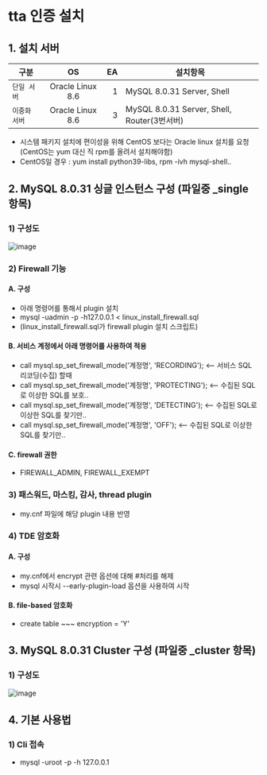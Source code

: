 # tta 인증 설치
## 1. 설치 서버
| 구분 | OS | EA | 설치항목 |
|---|:---:|---:|---|
| `단일 서버` | Oracle Linux 8.6 | 1 | MySQL 8.0.31 Server, Shell |
| `이중화 서버` | Oracle Linux 8.6 | 3 | MySQL 8.0.31 Server, Shell, Router(3번서버) |
- 시스템 패키지 설치에 편이성을 위해 CentOS 보다는 Oracle linux 설치를 요청 (CentOS는 yum 대신 직 rpm를 올려서 설치해야함)
- CentOS일 경우 : yum install python39-libs, rpm -ivh mysql-shell..


## 2. MySQL 8.0.31 싱글 인스턴스 구성 (파일중 _single 항목)
### 1) 구성도
![image](https://user-images.githubusercontent.com/8789421/210689191-4d3fc35b-cff2-44da-801a-3aec88777556.png)

### 2) Firewall 기능
#### A. 구성
   - 아래 명령어를 통해서 plugin 설치 
   - mysql -uadmin -p -h127.0.0.1 < linux_install_firewall.sql
   - (linux_install_firewall.sql가 firewall plugin 설치 스크립트)
#### B. 서비스 계정에서 아래 명령어를 사용하여 적용
   - call mysql.sp_set_firewall_mode('계정명', 'RECORDING');    <-- 서비스 SQL 리코딩(수집) 할때
   - call mysql.sp_set_firewall_mode('계정명', 'PROTECTING');   <-- 수집된 SQL로 이상한 SQL를 보호..
   - call mysql.sp_set_firewall_mode('계정명', 'DETECTING');    <-- 수집된 SQL로 이상한 SQL를 찾기만..
   - call mysql.sp_set_firewall_mode('계정명', 'OFF');    <-- 수집된 SQL로 이상한 SQL를 찾기만..
#### C. firewall 권한
   - FIREWALL_ADMIN, FIREWALL_EXEMPT
   
### 3) 패스워드, 마스킹, 감사, thread plugin
   - my.cnf 파일에 해당 plugin 내용 반영

### 4) TDE 암호화
#### A. 구성
   - my.cnf에서 encrypt 관련 옵션에 대해 #처리를 해제
   - mysql 시작시 --early-plugin-load 옵션을 사용하여 시작
#### B. file-based 암호화
   - create table ~~~ encryption = 'Y'



## 3. MySQL 8.0.31 Cluster 구성 (파일중 _cluster 항목)
### 1) 구성도
![image](https://user-images.githubusercontent.com/8789421/210688284-16182669-ae94-4183-9750-5583bdbcf17e.png)


## 4. 기본 사용법
### 1) Cli 접속 
   - mysql -uroot -p -h 127.0.0.1

